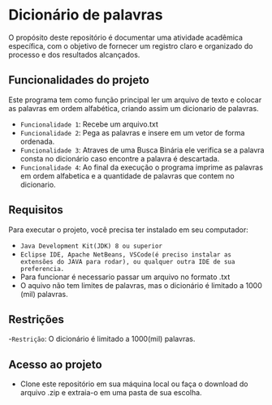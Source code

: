 # Dicionário de palavras
O propósito deste repositório é documentar uma atividade acadêmica específica, com o objetivo de fornecer um registro claro e organizado do processo e dos resultados alcançados.


## Funcionalidades do projeto
Este programa tem como função principal ler um arquivo de texto e colocar as palavras em ordem alfabética, criando assim um dicionario de palavras. 
 - `Funcionalidade 1`: Recebe um arquivo.txt
 - `Funcionalidade 2`: Pega as palavras e insere em um vetor de forma ordenada.
 - `Funcionalidade 3`: Atraves de uma Busca Binária ele verifica se a palavra consta no dicionário caso encontre a palavra é descartada. 
 - `Funcionalidade 4`: Ao final da execução o programa imprime as palavras em ordem alfabetica e a quantidade de palavras que contem no dicionario. 

## Requisitos
Para executar o projeto, você precisa ter instalado em seu computador: 
- `Java Development Kit(JDK) 8 ou superior`
- `Eclipse IDE, Apache NetBeans, VSCode(é preciso instalar as extensões do JAVA para rodar), ou qualquer outra IDE de sua preferencia. `
- Para funcionar é necessario passar um arquivo no formato .txt
- O aquivo não tem limites de palavras, mas o dicionário é limitado a 1000 (mil) palavras.

## Restrições 
-`Restrição`: O dicionário é limitado a 1000(mil) palavras.  

## Acesso ao projeto
- Clone este repositório em sua máquina local ou faça o download do arquivo .zip e extraia-o em uma pasta de sua escolha.
